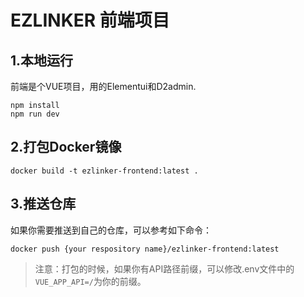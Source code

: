 # EZLINKER 前端项目
## 1.本地运行
前端是个VUE项目，用的Elementui和D2admin.
```
npm install
npm run dev
```

## 2.打包Docker镜像
```shell
docker build -t ezlinker-frontend:latest .
```
## 3.推送仓库
如果你需要推送到自己的仓库，可以参考如下命令：
```
docker push {your respository name}/ezlinker-frontend:latest
```
> 注意：打包的时候，如果你有API路径前缀，可以修改.env文件中的`VUE_APP_API=/`为你的前缀。